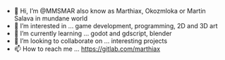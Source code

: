 - 👋 Hi, I’m @MMSMAR also know as Marthiax, Okozmloka or Martin Salava in mundane world
- 👀 I’m interested in ... game development, programming, 2D and 3D art
- 🌱 I’m currently learning ... godot and gdscript, blender 
- 💞️ I’m looking to collaborate on ... interesting projects
- 📫 How to reach me ... https://gitlab.com/marthiax

<!---
MMSMAR/MMSMAR is a ✨ special ✨ repository because its `README.md` (this file) appears on your GitHub profile.
You can click the Preview link to take a look at your changes.
--->
